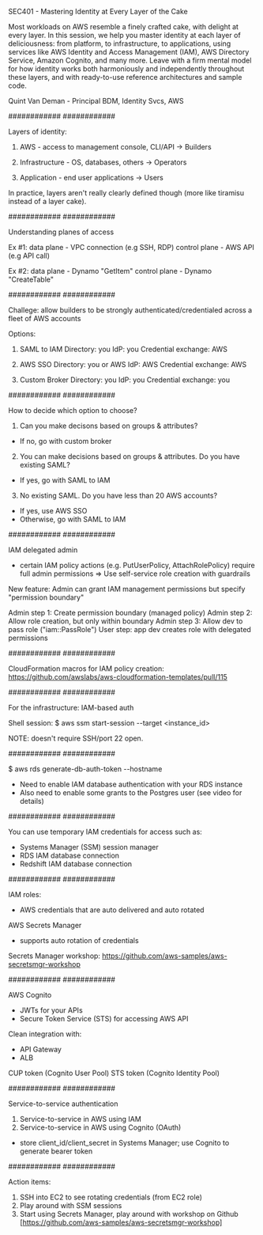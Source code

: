 SEC401 - Mastering Identity at Every Layer of the Cake

Most workloads on AWS resemble a finely crafted cake, with delight at every layer. In this session, we help you master identity at each layer of deliciousness: from platform, to infrastructure, to applications, using services like AWS Identity and Access Management (IAM), AWS Directory Service, Amazon Cognito, and many more. Leave with a firm mental model for how identity works both harmoniously and independently throughout these layers, and with ready-to-use reference architectures and sample code.

Quint Van Deman - Principal BDM, Identity Svcs, AWS

############
############

Layers of identity:

1. AWS - access to management console, CLI/API
-> Builders

2. Infrastructure - OS, databases, others
-> Operators

3. Application - end user applications
-> Users

In practice, layers aren't really clearly defined though (more like tiramisu instead of a layer cake).

############
############

Understanding planes of access

Ex #1:
data plane - VPC connection (e.g SSH, RDP)
control plane - AWS API (e.g API call)

Ex #2:
data plane - Dynamo "GetItem"
control plane - Dynamo "CreateTable"

############
############

Challege: allow builders to be strongly authenticated/credentialed across a fleet of AWS accounts

Options:

1. SAML to IAM
Directory: you
IdP: you
Credential exchange: AWS

2. AWS SSO
Directory: you or AWS
IdP: AWS
Credential exchange: AWS

3. Custom Broker
Directory: you
IdP: you
Credential exchange: you

############
############

How to decide which option to choose?

1. Can you make decisons based on groups & attributes?
- If no, go with custom broker
2. You can make decisions based on groups & attributes. Do you have existing SAML?
- If yes, go with SAML to IAM  
3. No existing SAML.  Do you have less than 20 AWS accounts? 
- If yes, use AWS SSO
- Otherwise, go with SAML to IAM

############
############

IAM delegated admin
- certain IAM policy actions (e.g. PutUserPolicy, AttachRolePolicy) require full admin permissions
=> Use self-service role creation with guardrails

New feature:
Admin can grant IAM management permissions but specify "permission boundary"

Admin step 1: Create permission boundary (managed policy)
Admin step 2: Allow role creation, but only within boundary
Admin step 3: Allow dev to pass role ("iam::PassRole")
User step: app dev creates role with delegated permissions

############
############

CloudFormation macros for IAM policy creation:
https://github.com/awslabs/aws-cloudformation-templates/pull/115

############
############

For the infrastructure: IAM-based auth

Shell session:
$ aws ssm start-session --target <instance_id>

NOTE: doesn't require SSH/port 22 open.

############
############

$ aws rds generate-db-auth-token --hostname <hostname>

- Need to enable IAM database authentication with your RDS instance
- Also need to enable some grants to the Postgres user (see video for details)

############
############

You can use temporary IAM credentials for access such as:
- Systems Manager (SSM) session manager
- RDS IAM database connection
- Redshift IAM database connection

############
############

IAM roles:
- AWS credentials that are auto delivered and auto rotated

AWS Secrets Manager
- supports auto rotation of credentials

Secrets Manager workshop:
https://github.com/aws-samples/aws-secretsmgr-workshop

############
############

AWS Cognito
- JWTs for your APIs
- Secure Token Service (STS) for accessing AWS API

Clean integration with:
* API Gateway
* ALB

CUP token (Cognito User Pool)
STS token (Cognito Identity Pool)

############
############

Service-to-service authentication

1. Service-to-service in AWS using IAM
2. Service-to-service in AWS using Cognito (OAuth)
- store client_id/client_secret in Systems Manager; use Cognito to generate bearer token

############
############

Action items:
1. SSH into EC2 to see rotating credentials (from EC2 role)
2. Play around with SSM sessions
3. Start using Secrets Manager, play around with workshop on Github [https://github.com/aws-samples/aws-secretsmgr-workshop]
